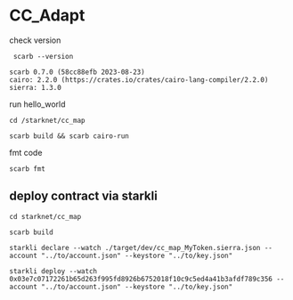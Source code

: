 # CC_Adapt

check version
```
 scarb --version    
```
```
scarb 0.7.0 (58cc88efb 2023-08-23)
cairo: 2.2.0 (https://crates.io/crates/cairo-lang-compiler/2.2.0)
sierra: 1.3.0

```

run hello_world

```
cd /starknet/cc_map 

scarb build && scarb cairo-run
```

fmt code
```
scarb fmt
```

## deploy contract via starkli
```
cd starknet/cc_map

scarb build

starkli declare --watch ./target/dev/cc_map_MyToken.sierra.json --account "../to/account.json" --keystore "../to/key.json" 

starkli deploy --watch 0x03e7c07172261b65d263f995fd8926b6752018f10c9c5ed4a41b3afdf789c356 --account "../to/account.json" --keystore "../to/key.json" 
```